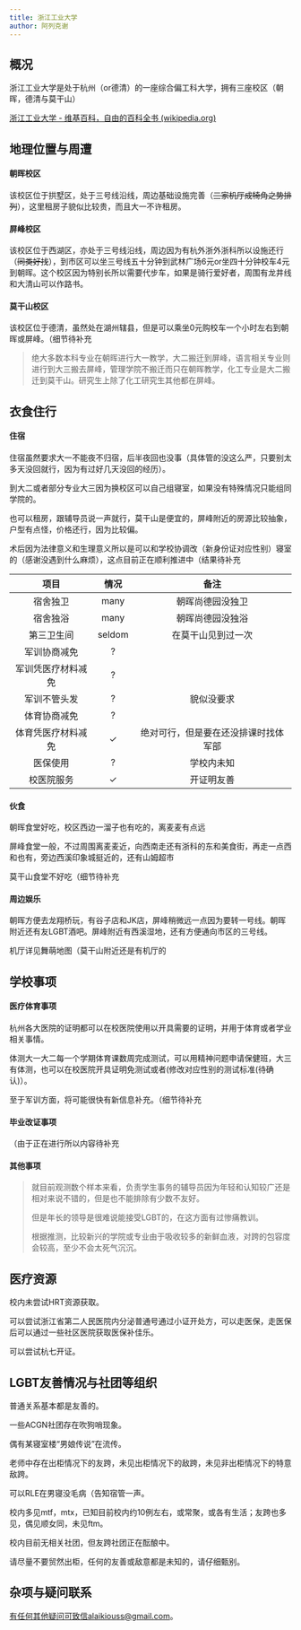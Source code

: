 ```yaml
---
title: 浙江工业大学
author: 阿列克谢
---
```


## 概况

浙江工业大学是处于杭州（or德清）的一座综合偏工科大学，拥有三座校区（朝晖，德清与莫干山）

[浙江工业大学 - 维基百科，自由的百科全书 (wikipedia.org)](https://zh.wikipedia.org/wiki/浙江工业大学)

## 地理位置与周遭

#### 朝晖校区

该校区位于拱墅区，处于三号线沿线，周边基础设施完善（~~三家机厅成犄角之势排列~~），这里租房子貌似比较贵，而且大一不许租房。

#### 屏峰校区

该校区位于西湖区，亦处于三号线沿线，周边因为有杭外浙外浙科所以设施还行（~~同类好找~~），到市区可以坐三号线五十分钟到武林广场6元or坐四十分钟校车4元到朝晖。这个校区因为特别长所以需要代步车，如果是骑行爱好者，周围有龙井线和大清山可以作路书。

#### 莫干山校区

该校区位于德清，虽然处在湖州辖县，但是可以乘坐0元购校车一个小时左右到朝晖或屏峰。（细节待补充

> 绝大多数本科专业在朝晖进行大一教学，大二搬迁到屏峰，语言相关专业则进行到大三搬去屏峰，管理学院不搬迁而只在朝晖教学，化工专业是大二搬迁到莫干山。研究生上除了化工研究生其他都在屏峰。

## 衣食住行

#### 住宿

住宿虽然要求大一不能夜不归宿，后半夜回也没事（具体管的没这么严，只要别太多天没回就行，因为有过好几天没回的经历）。

到大二或者部分专业大三因为换校区可以自己组寝室，如果没有特殊情况只能组同学院的。

也可以租房，跟辅导员说一声就行，莫干山是便宜的，屏峰附近的房源比较抽象，户型有点怪，价格还行，因为比较偏。

术后因为法律意义和生理意义所以是可以和学校协调改（新身份证对应性别）寝室的（感谢没遇到什么麻烦），这点目前正在顺利推进中（结果待补充

|        项目        |  情况  |                 备注                 |
| :----------------: | :----: | :----------------------------------: |
|      宿舍独卫      |  many  |           朝晖尚德园没独卫           |
|      宿舍独浴      |  many  |           朝晖尚德园没独浴           |
|     第三卫生间     | seldom |          在莫干山见到过一次          |
|    军训协商减免    |   ?    |                                      |
| 军训凭医疗材料减免 |   ?    |                                      |
|    军训不管头发    |   ?    |              貌似没要求              |
|    体育协商减免    |   ?    |                                      |
| 体育凭医疗材料减免 |   ✓    | 绝对可行，但是要在还没排课时找体军部 |
|      医保使用      |   ?    |              学校内未知              |
|     校医院服务     |   ✓    |              开证明友善              |

#### 伙食

朝晖食堂好吃，校区西边一溜子也有吃的，离麦麦有点远

屏峰食堂一般，不过周围离麦麦近，向西南走还有浙科的东和美食街，再走一点西和也有，旁边西溪印象城挺近的，还有山姆超市

莫干山食堂不好吃（细节待补充

#### 周边娱乐

朝晖方便去龙翔桥玩，有谷子店和JK店，屏峰稍微远一点因为要转一号线。朝晖附近还有友LGBT酒吧。屏峰附近有西溪湿地，还有方便通向市区的三号线。

机厅详见舞萌地图（莫干山附近还是有机厅的

## 学校事项

#### 医疗体育事项

杭州各大医院的证明都可以在校医院使用以开具需要的证明，并用于体育或者学业相关事情。

体测大一大二每一个学期体育课数周完成测试，可以用精神问题申请保健班，大三有体测，也可以在校医院开具证明免测试或者(修改对应性别的测试标准(待确认)）。

至于军训方面，将可能很快有新信息补充。（细节待补充

#### 毕业改证事项

（由于正在进行所以内容待补充

#### 其他事项

> 就目前观测数个样本来看，负责学生事务的辅导员因为年轻和认知较广还是相对来说不错的，但是也不能排除有少数不友好。
>
> 但是年长的领导是很难说能接受LGBT的，在这方面有过惨痛教训。
>
> 根据推测，比较新兴的学院或专业由于吸收较多的新鲜血液，对跨的包容度会较高，至少不会太死气沉沉。

## 医疗资源

校内未尝试HRT资源获取。

可以尝试浙江省第二人民医院内分泌普通号通过小证开处方，可以走医保，走医保后可以通过一些社区医院获取医保补佳乐。

可以尝试杭七开证。

## LGBT友善情况与社团等组织

普通关系基本都是友善的。

一些ACGN社团存在吹狗哨现象。

偶有某寝室楼“男娘传说”在流传。

老师中存在出柜情况下的友跨，未见出柜情况下的敌跨，未见非出柜情况下的特意敌跨。

可以RLE在男寝没毛病（告知宿管一声。

校内多见mtf，mtx，已知目前校内约10例左右，或常聚，或各有生活；友跨也多见，偶见顺女同，未见ftm。

校内目前无相关社团，但友跨社团正在酝酿中。

请尽量不要贸然出柜，任何的友善或敌意都是未知的，请仔细甄别。

## 杂项与疑问联系

有任何其他疑问可致信alaikiouss@gmail.com。
